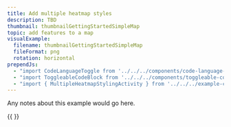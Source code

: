 ```yaml
---
title: Add multiple heatmap styles
description: TBD
thumbnail: thumbnailGettingStartedSimpleMap
topic: add features to a map
visualExample:
  filename: thumbnailGettingStartedSimpleMap
  fileFormat: png
  rotation: horizontal
prependJs:
  - "import CodeLanguageToggle from '../../../components/code-language-toggle'"
  - "import ToggleableCodeBlock from '../../../components/toggleable-code-block'"
  - "import { MultipleHeatmapStylingActivity } from '../../../example-code/MultipleHeatmapStylingActivity.js'"
---
```


Any notes about this example would go here. 

{{
  <CodeLanguageToggle />
  <ToggleableCodeBlock 
    codeSnippet={MultipleHeatmapStylingActivity}
  />
}}
